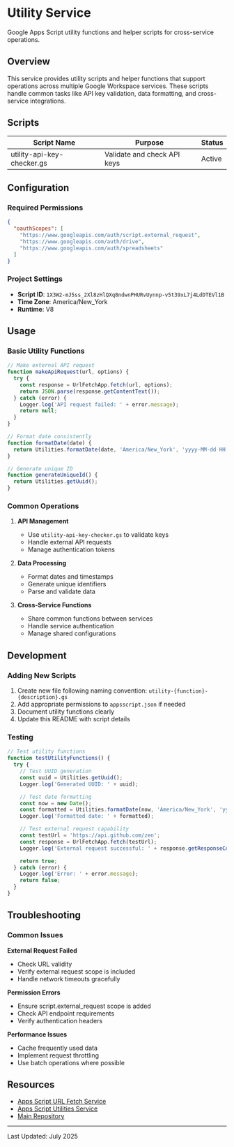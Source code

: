 # Utility Service

Google Apps Script utility functions and helper scripts for cross-service operations.

## Overview

This service provides utility scripts and helper functions that support operations across multiple Google Workspace services. These scripts handle common tasks like API key validation, data formatting, and cross-service integrations.

## Scripts

| Script Name | Purpose | Status |
|-------------|---------|--------|
| utility-api-key-checker.gs | Validate and check API keys | Active |

## Configuration

### Required Permissions

```json
{
  "oauthScopes": [
    "https://www.googleapis.com/auth/script.external_request",
    "https://www.googleapis.com/auth/drive",
    "https://www.googleapis.com/auth/spreadsheets"
  ]
}
```

### Project Settings

- **Script ID**: `1X3W2-mJ5ss_2Xl8zHlQXq8ndwnPHURvUynnp-v5t39xL7j4LdDTEVl1B`
- **Time Zone**: America/New_York
- **Runtime**: V8

## Usage

### Basic Utility Functions

```javascript
// Make external API request
function makeApiRequest(url, options) {
  try {
    const response = UrlFetchApp.fetch(url, options);
    return JSON.parse(response.getContentText());
  } catch (error) {
    Logger.log('API request failed: ' + error.message);
    return null;
  }
}

// Format date consistently
function formatDate(date) {
  return Utilities.formatDate(date, 'America/New_York', 'yyyy-MM-dd HH:mm:ss');
}

// Generate unique ID
function generateUniqueId() {
  return Utilities.getUuid();
}
```

### Common Operations

1. **API Management**
   - Use `utility-api-key-checker.gs` to validate keys
   - Handle external API requests
   - Manage authentication tokens

2. **Data Processing**
   - Format dates and timestamps
   - Generate unique identifiers
   - Parse and validate data

3. **Cross-Service Functions**
   - Share common functions between services
   - Handle service authentication
   - Manage shared configurations

## Development

### Adding New Scripts

1. Create new file following naming convention: `utility-{function}-{description}.gs`
2. Add appropriate permissions to `appsscript.json` if needed
3. Document utility functions clearly
4. Update this README with script details

### Testing

```javascript
// Test utility functions
function testUtilityFunctions() {
  try {
    // Test UUID generation
    const uuid = Utilities.getUuid();
    Logger.log('Generated UUID: ' + uuid);

    // Test date formatting
    const now = new Date();
    const formatted = Utilities.formatDate(now, 'America/New_York', 'yyyy-MM-dd');
    Logger.log('Formatted date: ' + formatted);

    // Test external request capability
    const testUrl = 'https://api.github.com/zen';
    const response = UrlFetchApp.fetch(testUrl);
    Logger.log('External request successful: ' + response.getResponseCode());

    return true;
  } catch (error) {
    Logger.log('Error: ' + error.message);
    return false;
  }
}
```

## Troubleshooting

### Common Issues

**External Request Failed**
- Check URL validity
- Verify external request scope is included
- Handle network timeouts gracefully

**Permission Errors**
- Ensure script.external_request scope is added
- Check API endpoint requirements
- Verify authentication headers

**Performance Issues**
- Cache frequently used data
- Implement request throttling
- Use batch operations where possible

## Resources

- [Apps Script URL Fetch Service](https://developers.google.com/apps-script/reference/url-fetch)
- [Apps Script Utilities Service](https://developers.google.com/apps-script/reference/utilities)
- [Main Repository](https://github.com/klappe-pm/Another-Google-Automation-Repo)

---

Last Updated: July 2025